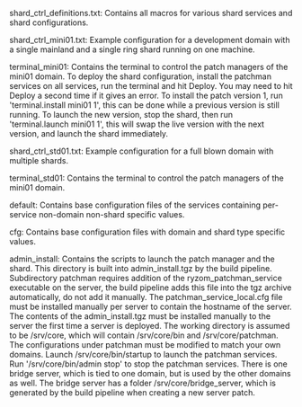 
shard_ctrl_definitions.txt: Contains all macros for various shard services and shard configurations.

shard_ctrl_mini01.txt: Example configuration for a development domain with a single mainland and a single ring shard running on one machine.

terminal_mini01: Contains the terminal to control the patch managers of the mini01 domain. To deploy the shard configuration, install the patchman services on all services, run the terminal and hit Deploy. You may need to hit Deploy a second time if it gives an error. To install the patch version 1, run 'terminal.install mini01 1', this can be done while a previous version is still running. To launch the new version, stop the shard, then run 'terminal.launch mini01 1', this will swap the live version with the next version, and launch the shard immediately.

shard_ctrl_std01.txt: Example configuration for a full blown domain with multiple shards.

terminal_std01: Contains the terminal to control the patch managers of the mini01 domain.

default: Contains base configuration files of the services containing per-service non-domain non-shard specific values.

cfg: Contains base configuration files with domain and shard type specific values.

admin_install: Contains the scripts to launch the patch manager and the shard. This directory is built into admin_install.tgz by the build pipeline. Subdirectory patchman requires addition of the ryzom_patchman_service executable on the server, the build pipeline adds this file into the tgz archive automatically, do not add it manually. The patchman_service_local.cfg file must be installed manually per server to contain the hostname of the server. The contents of the admin_install.tgz must be installed manually to the server the first time a server is deployed. The working directory is assumed to be /srv/core, which will contain /srv/core/bin and /srv/core/patchman. The configurations under patchman must be modified to match your own domains. Launch /srv/core/bin/startup to launch the patchman services. Run '/srv/core/bin/admin stop' to stop the patchman services. There is one bridge server, which is tied to one domain, but is used by the other domains as well. The bridge server has a folder /srv/core/bridge_server, which is generated by the build pipeline when creating a new server patch.